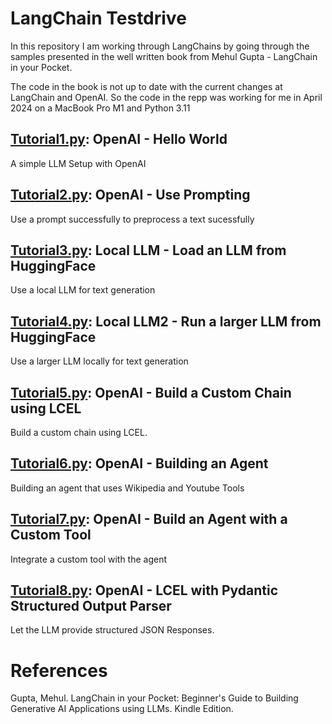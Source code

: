 # LangChain Testdrive

In this repository I am working through LangChains by going through the samples presented in the well written book from Mehul Gupta - LangChain in your Pocket.

The code in the book is not up to date with the current changes at LangChain and OpenAI. So the code in the repp was working for me in April 2024 on a MacBook Pro M1 and Python 3.11

## [Tutorial1.py](tutorial1.py): OpenAI - Hello World
A simple LLM Setup with OpenAI

## [Tutorial2.py](tutorial2.py): OpenAI - Use Prompting
Use a prompt successfully to preprocess a text sucessfully

## [Tutorial3.py](tutorial3.py): Local LLM - Load an LLM from HuggingFace
Use a local LLM for text generation

## [Tutorial4.py](tutorial4.py): Local LLM2 - Run a larger LLM from HuggingFace
Use a larger LLM locally for text generation

## [Tutorial5.py](tutorial5.py): OpenAI - Build a Custom Chain using LCEL
Build a custom chain using LCEL.

## [Tutorial6.py](tutorial6.py): OpenAI - Building an Agent
Building an agent that uses Wikipedia and Youtube Tools

## [Tutorial7.py](tutorial7.py): OpenAI - Build an Agent with a Custom Tool
Integrate a custom tool with the agent

## [Tutorial8.py](tutorial8.py): OpenAI - LCEL with Pydantic Structured Output Parser
Let the LLM provide structured JSON Responses.

# References
Gupta, Mehul. LangChain in your Pocket: Beginner's Guide to Building Generative AI Applications using LLMs. Kindle Edition. 
